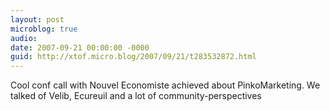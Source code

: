 ```yaml
---
layout: post
microblog: true
audio: 
date: 2007-09-21 00:00:00 -0000
guid: http://xtof.micro.blog/2007/09/21/t283532872.html
---
```

Cool conf call with Nouvel Economiste achieved about PinkoMarketing. We talked of Velib, Ecureuil and a lot of community-perspectives
